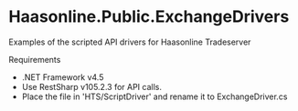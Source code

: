 # Haasonline.Public.ExchangeDrivers

Examples of the scripted API drivers for Haasonline Tradeserver

Requirements

- .NET Framework v4.5
- Use RestSharp v105.2.3 for API calls.
- Place the file in 'HTS/ScriptDriver' and rename it to ExchangeDriver.cs
